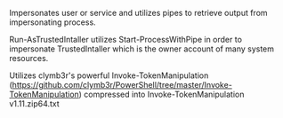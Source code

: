 Impersonates user or service and utilizes pipes to retrieve output from impersonating process.

Run-AsTrustedIntaller utilizes Start-ProcessWithPipe in order to impersonate TrustedIntaller which is the owner account of many system resources.

Utilizes clymb3r's powerful Invoke-TokenManipulation (https://github.com/clymb3r/PowerShell/tree/master/Invoke-TokenManipulation) compressed into Invoke-TokenManipulation v1.11.zip64.txt
